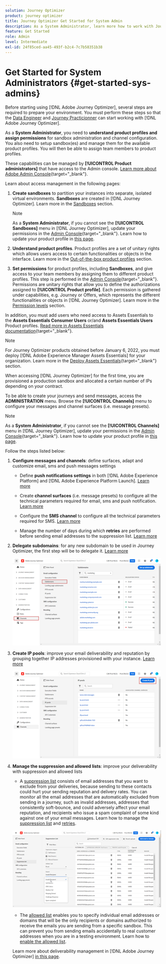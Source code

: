 ```yaml
---
solution: Journey Optimizer
product: journey optimizer
title: Journey Optimizer Get Started for System Admin
description: As a System Administrator, learn more how to work with Journey Optimizer
feature: Get Started
role: Admin
level: Intermediate
exl-id: 24f85ced-aa45-493f-b2c4-7c7b58351b38
---
```

# Get Started for System Administrators {#get-started-sys-admins}

Before starting using [!DNL Adobe Journey Optimizer], several steps are required to prepare your environment.  You must perform these steps so that the [Data Engineer](data-engineer.md) and [Journey Practicionner](marketer.md) can start working with [!DNL Adobe Journey Optimizer].


As a **System Administrator**, you need to **understand product profiles and assign permissions** for sandbox administration and channel configuration. You also need to setup sandbox(es) and manage them for the available product profiles. You will then be able to assign team members to product profiles.

These capabilities can be managed by **[!UICONTROL Product administrators]** that have access to the Admin console. [Learn more about Adobe Admin Console](https://helpx.adobe.com/enterprise/admin-guide.html){target="_blank"}.

Learn about access management in the following pages:

1. **Create sandboxes** to partition your instances into separate, isolated virtual environments. **Sandboxes** are created in [!DNL Journey Optimizer]. Learn more in the [Sandboxes](../../administration/sandboxes.md) section.
    
    >[!NOTE]
    >As a **System Administrator**, if you cannot see the **[!UICONTROL Sandboxes]** menu in [!DNL Journey Optimizer], update your permissions in the [Admin Console](https://adminconsole.adobe.com/){target="_blank"}. Learn how to update your product profile in [this page](../../administration/permissions.md#edit-product-profile).
    >
    
1. **Understand product profiles**. Product profiles are a set of unitary rights which allows users access to certain functionalities or objects in the interface. Learn more in the [Out-of-the-box product profiles](../../administration/ootb-product-profiles.md) section.

1. **Set permissions** for product profiles, including **Sandboxes**, and give access to your team members by assigning them to different product profiles. This step is performed in the [Admin Console](https://adminconsole.adobe.com/){target="_blank"}. Permissions are unitary rights that allow you to define the authorizations assigned to **[!UICONTROL Product profile]**. Each permission is gathered under capabilities, e.g. Journey or Offers, which represents the different functionalities or objects in [!DNL Journey Optimizer]. Learn more in the [Permission levels](../../administration/high-low-permissions.md) section.

In addition, you must add users who need access to Assets Essentials to the **Assets Essentials Consumer Users** or/and **Assets Essentials Users** Product profiles. [Read more in Assets Essentials documentation](https://experienceleague.adobe.com/docs/experience-manager-assets-essentials/help/deploy-administer.html){target="_blank"}.

>[!NOTE]
>For Journey Optimizer products obtained before January 6, 2022, you must deploy [!DNL Adobe Experience Manager Assets Essentials] for your organization. Learn more in the [Deploy Assets Essentials](https://experienceleague.adobe.com/docs/experience-manager-assets-essentials/help/deploy-administer.html){target="_blank"} section.

When accessing [!DNL Journey Optimizer] for the first time, you are provisioned a production sandbox and allocated a certain number of IPs depending on your contract.

To be able to create your journeys and send messages, access the **ADMINISTRATION** menu. Browse the **[!UICONTROL Channels]** menu to configure your messages and channel surfaces (i.e. message presets).

>[!NOTE]
>As a **System Administrator**, if you cannot see the **[!UICONTROL Channels]** menu in [!DNL Journey Optimizer], update your permissions in the [Admin Console](https://adminconsole.adobe.com/){target="_blank"}. Learn how to update your product profile in [this page](../../administration/permissions.md#edit-product-profile).
>

Follow the steps listed below:

1. **Configure messages and channels**: define surfaces, adapt and customize email, sms and push messages settings

    * Define **push notifications settings** in both [!DNL Adobe Experience Platform] and [!DNL Adobe Experience Platform Launch]. [Learn more](../../push/push-gs.md)

    * Create **channel surfaces** (i.e. message presets) to configure all the technical parameters required for email, sms and push notification. [Learn more](../../configuration/channel-surfaces.md)

    * Configure the **SMS channel** to configure all the technical parameters required for SMS. [Learn more](../../sms/sms-configuration.md)

    * Manage the number of days during which **retries** are performed before sending email addresses to the suppression list. [Learn more](../../configuration/manage-suppression-list.md)

1. **Delegate subdomains**: for any new subdomain to be used in Journey Optimizer, the first step will be to delegate it. [Learn more](../../configuration/about-subdomain-delegation.md)

    ![](../assets/subdomain.png)

1. **Create IP pools**: improve your email deliverability and reputation by grouping together IP addresses provisioned with your instance. [Learn more](../../configuration/ip-pools.md)

    ![](../assets/ip-pool.png)

1. **Manage the suppression and allowed lists**: improve your deliverability with suppression and allowed lists
    
    * A [suppression list](../../reports/suppression-list.md) consists of email addresses that you want to exclude from your deliveries, because sending to these contacts could hurt your sending reputation and delivery rates. You can monitor all the email addresses that are automatically excluded from sending in a journey, such as invalid addresses, addresses that consistently soft-bounce, and could adversely affect your email reputation, and recipients who issue a spam complaint of some kind against one of your email messages. Learn how to manage the [suppression list](../../configuration/manage-suppression-list.md) and [retries](../../configuration/retries.md).

    ![](../assets/suppression-list-filtering-example.png)

    * The [allowed list](../../configuration/allow-list.md) enables you to specify individual email addresses or domains that will be the only recipients or domains authorized to receive the emails you are sending from a specific sandbox. This can prevent you from sending emails accidentally to real customer addresses when you are in a testing environment. Learn how to [enable the allowed list](../../configuration/allow-list.md).

    Learn more about deliverability management in [!DNL Adobe Journey Optimizer] [in this page](../../reports/deliverability.md).
